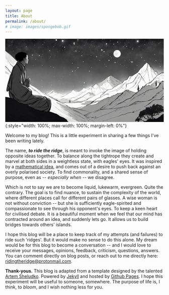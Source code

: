 ```yaml
---
layout: page
title: About
permalink: /about/
# image: images/spongebob.gif
---
```


![](../images/ridge4.webp){:style="width: 100%; max-width: 100%; margin-left: 0%"}

Welcome to my blog! This is a little experiment in sharing a few things I've been writing lately.

The name, ***to ride the ridge***, is meant to invoke the image of holding opposite ideas together. To balance along the tightrope they create and marvel at both sides in a weightless state, with eagles' eyes. It was inspired by a [mathematical idea](https://arxiv.org/pdf/2011.06505), and comes out of a desire to push back against an overly polarised society. To find commonality, and a shared sense of purpose, even as -- *especially when* -- we disagree.
<!-- To tread lightly along the Middle Way. -->
<!-- To tread along the [Middle Way](https://en.wikipedia.org/wiki/Middle_Way); to be in harmony with the natural balance between opposites. -->

Which is not to say we are to become liquid, lukewarm, evergreen. Quite the contrary. The goal is to find nuance, to sustain the complexity of the world, where different places call for different pairs of glasses. A wise woman is not without conviction -- but she is sufficiently eagle-spirited and compassionate to see through his opponent's eyes. To keep a keen heart for civilised debate. It is a beautiful moment when we feel that our mind has contracted around an idea, and suddenly lets go. It allows us to build bridges towards others' islands.

<!-- ![](../images/ridge1.jpg){:style="width: 100%; max-width: 115%; margin-left: 0%"} -->

I hope this blog will be a place to keep track of my attempts (and failures) to ride such 'ridges'. But it would make no sense to do this alone. My dream would be for this blog to become a conversation -- and I would love to receive your messages, opinions, feedback, criticism, questions, answers. You can comment directly on blog posts, or reach out to me directly here: <ridingtheridge@protonmail.com>.
<!-- In the near future I will setup a newsletter where we can keep this conversation going, on a weekly rhythm. -->

<!-- - **[Essays](../essays)**. Random "essays" about anything and everything. Take light-heartedly.
- **[Poems](../poems)**. I'm no poet, but I love to write just the same, and hope some of them will mean something to you. Some are strongly related to the idea of holding opposites together; others not. Some will be in my mother-tongue, French; hopefully others will be in English.
<!-- - **[Dancing](../dancing)**. Sometimes I like to dance. I usually start with a sensation, or a feeling, or a part of the body I am trying to listen to better, and see where it takes me. Sometimes people ask me to share these little dances with them. I don't have Instagram, and I'm all against the 2D flatness of it, but sometimes it's good to let go and just share things you enjoy doing with others. -->


<!-- ![](../images/spongebob.gif){:style="width: 120%; max-width: 120%; margin-left: -10%"} -->
<!-- *Blooming Patrick.* -->


**Thank-yous.** This blog is adapted from a template designed by the talented [Artem Sheludko](https://github.com/artemsheludko/reked). Powered by [Jekyll](https://jekyllrb.com/) and hosted by [Github Pages](https://pages.github.com/). I hope this experiment will be useful to someone, somewhere. The purpose of life is, I think, to *bloom*, and I wish nothing less for you.
